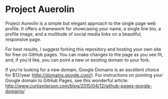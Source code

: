 # Project Auerolin

Project Aureolin is a simple but elegant approach to the single page web profile. It offers a framework for showcasing your name, a single line bio, a profile image, and a multitude of social media links on a beautiful, responsive page.

For best results, I suggest forking this repository and hosting your own site for free on GitHub pages. You can make changes to the page as you see fit, and, if you'd like, you can point a new or existing domain to your fork.

If you're looking for a new domain, Google Domains is an excellent choice for $12/year (http://domains.google.com/). For instructions on pointing your Google domain to GitHub Pages, see this wonderful article: http://www.curtismlarson.com/blog/2015/04/12/github-pages-google-domains/
